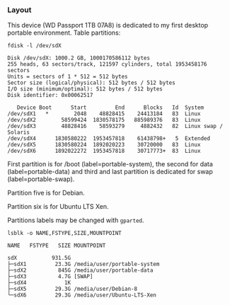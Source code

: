 
### Layout

This device (WD Passport 1TB 07A8) is dedicated to my first desktop
portable environment. Table partitions:

    fdisk -l /dev/sdX

    Disk /dev/sdX: 1000.2 GB, 1000170586112 bytes
    255 heads, 63 sectors/track, 121597 cylinders, total 1953458176 sectors
    Units = sectors of 1 * 512 = 512 bytes
    Sector size (logical/physical): 512 bytes / 512 bytes
    I/O size (minimum/optimal): 512 bytes / 512 bytes
    Disk identifier: 0x00062517
    
       Device Boot      Start         End      Blocks   Id  System
    /dev/sdX1   *        2048    48828415    24413184   83  Linux
    /dev/sdX2        58599424  1830578175   885989376   83  Linux
    /dev/sdX3        48828416    58593279     4882432   82  Linux swap / Solaris
    /dev/sdX4      1830580222  1953457818    61438798+   5  Extended
    /dev/sdX5      1830580224  1892020223    30720000   83  Linux
    /dev/sdX6      1892022272  1953457818    30717773+  83  Linux 

First partition is for /boot (label=portable-system), the second for
data (label=portable-data) and third and last partition is dedicated
for swap (label=portable-swap).

Partition five is for Debian.

Partition six is for Ubuntu LTS Xen.


Partitions labels may be changed with `gparted`.


	lsblk -o NAME,FSTYPE,SIZE,MOUNTPOINT
	
	NAME   FSTYPE   SIZE MOUNTPOINT
	
	sdX           931.5G 
	├─sdX1         23.3G /media/user/portable-system
	├─sdX2          845G /media/user/portable-data
	├─sdX3          4.7G [SWAP]
	├─sdX4            1K 
	├─sdX5         29.3G /media/user/Debian-8
	└─sdX6         29.3G /media/user/Ubuntu-LTS-Xen

